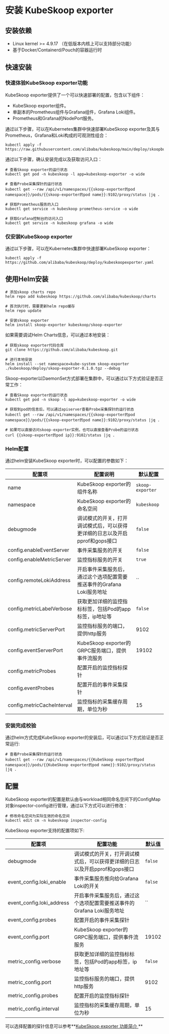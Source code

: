 # 安装 KubeSkoop exporter

## 安装依赖

* Linux kernel >= 4.9.17 （在低版本内核上可以支持部分功能）
* 基于Docker/Containerd/Pouch的容器运行时

## 快速安装

### 快速体验KubeSkoop exporter功能

KubeSkoop exporter提供了一个可以快速部署的配置，包含以下组件：

* KubeSkoop exporter组件。
* 单副本的Prometheus组件与Grafana组件，Grafana Loki组件。
* Prometheus和Grafana的NodePort服务。

通过以下步骤，可以在Kubernetes集群中快速部署KubeSkoop exporter及其与Prometheus，Grafana和Loki构成的可观测性组合：

```shell
kubectl apply -f https://raw.githubusercontent.com/alibaba/kubeskoop/main/deploy/skoopbundle.yaml
```

通过以下步骤，确认安装完成以及获取访问入口：

```shell
# 查看Skoop exporter的运行状态
kubectl get pod -n kubeskoop -l app=kubeskoop-exporter -o wide

# 查看Probe采集探针的运行状态
kubectl get --raw /api/v1/namespaces/{{skoop-exporter的pod namespace}}/pods/{{skoop-exporter的pod name}}:9102/proxy/status |jq .

# 获取Prometheus服务的入口
kubectl get service -n kubeskoop prometheus-service -o wide

# 获取Grafana控制台的访问入口
kubectl get service -n kubeskoop grafana -o wide
```

### 仅安装KubeSkoop exporter

通过以下步骤，可以在Kubernetes集群中快速部署KubeSkoop exporter：

```shell
kubectl apply -f https://github.com/alibaba/kubeskoop/deploy/kubeskoopexporter.yaml
```

## 使用Helm安装

```shell
# 添加skoop charts repo
helm repo add kubeskoop https://github.com/alibaba/kubeskoop/charts

# 首次执行时，需要更新helm repo缓存
helm repo update

# 安装skoop exporter
helm install skoop-exporter kubeskoop/skoop-exporter
```

如果需要调试Helm Charts信息，可以通过本地安装：

```shell
# 获取skoop exporter代码仓库
git clone https://github.com/alibaba/kubeskoop.git

# 进行本地安装
helm install --set namespace=kube-system skoop-exporter ./kubeskoop/deploy/skoop-exporter-0.1.0.tgz --debug
```

Skoop-exporter以DaemonSet方式部署在集群中，可以通过以下方式验证是否正常工作：

```shell
# 查看Skoop exporter的运行状态
kubectl get pod -n skoop -l app=kubeskoop-exporter -o wide

# 获取到pod的信息后，可以通过apiserver查看Probe采集探针的运行状态
kubectl get --raw /api/v1/namespaces/{{skoop-exporter的pod namespace}}/pods/{{skoop-exporter的pod name}}:9102/proxy/status |jq .

# 如果可以直接访问skoop-exporter实例，也可以直接查看Probe的运行状态
curl {{skoop-exporter的pod ip}}:9102/status |jq .
```

### Helm配置

通过helm安装KubeSkoop exporter时，可以配置的参数如下：

| 配置项                            | 配置说明                                                                                                          | 默认配置                            |
|------------------------------------|----------------------------------------------------------------------------------------------------------------------|------------------------------------|
| name                               | KubeSkoop exporter的组件名称                           | `skoop-exporter`                   |
| namespace                          | KubeSkoop exporter的命名空间   | `kubeskoop`                            |
| debugmode                          | 调试模式的开关，打开调试模式后，可以获得更详细的日志以及开启pprof和gops接口 | `false`              |
| config.enableEventServer           | 事件采集服务的开关  | `false`                            |
| config.enableMetricServer          | 监控指标服务的开关 | `true`                             |
| config.remoteLokiAddress           | 开启事件采集服务后，通过这个选项配置需要推送事件的Grafana Loki服务地址  | ``              |
| config.metricLabelVerbose          | 获取更加详细的监控指标标签，包括Pod的app标签，ip地址等 | `false`                            |
| config.metricServerPort            | 监控指标服务的端口，提供http服务 | 9102                               |
| config.eventServerPort             | KubeSkoop exporter的GRPC服务端口，提供事件流服务| 19102                              |
| config.metricProbes                | 配置开启的监控指标探针|            |
| config.eventProbes                 | 配置开启的事件采集探针                      |            |
| config.metricCacheInterval         | 监控指标的采集缓存周期，单位为秒  | 15                                 |

### 安装完成校验

通过helm方式完成KubeSkoop exporter的安装后，可以通过以下方式验证是否正常运行:

```shell
# 查看Probe采集探针的运行状态
kubectl get --raw /api/v1/namespaces/{{KubeSkoop exporter的pod namespace}}/pods/{{KubeSkoop exporter的pod name}}:9102/proxy/status |jq .
```

## 配置

KubeSkoop exporter的配置是默认由与workload相同命名空间下的ConfigMap对象inspector-config进行管理，通过以下方式可以进行修改：

```shell
# 修改命名空间为实际生效的命名空间
kubectl edit cm -n kubeskoop inspector-config
```

KubeSkoop exporter支持的配置项如下:

| 配置项                            | 配置功能             | 默认值                            |
|------------------------------------|-----------------|------------------------------------|
| debugmode                     | 调试模式的开关，打开调试模式后，可以获得更详细的日志以及开启pprof和gops接口  | `false`    |
| event_config.loki_enable      | 事件采集服务推向给Grafana Loki的开关  | `false`                            |
| event_config.loki_address          | 开启事件采集服务后，通过这个选项配置需要推送事件的Grafana Loki服务地址  | ``     |
| event_config.probes                | 配置开启的事件采集探针  |            |
| event_config.port                  | KubeSkoop exporter的GRPC服务端口，提供事件流服务| 19102                              |
| metric_config.verbose              | 获取更加详细的监控指标标签，包括Pod的app标签，ip地址等 | `false`                            |
| metric_config.port                 |监控指标服务的端口，提供http服务   | 9102                               |
| metric_config.probes               | 配置开启的监控指标探针   |           |
| metric_config.interval             | 监控指标的采集缓存周期，单位为秒   | 15                                 |

可以选择配置的探针信息可以参考**[KubeSkoop exporter 功能简介
](exporter-description.md)**
